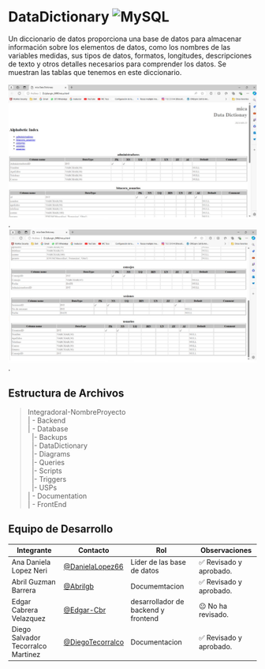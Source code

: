 # DataDictionary ![MySQL](https://img.shields.io/badge/MySQL-00000F?style=for-the-badge&logo=mysql&logoColor=white)


 Un diccionario de datos proporciona una base de datos para almacenar información sobre los elementos de datos, como los nombres de las variables medidas, sus tipos de datos, formatos, longitudes, descripciones de texto y otros detalles necesarios para comprender los datos.
 Se muestran las tablas que tenemos en este diccionario.

 ![DataDictionary](https://github.com/DanielaLopez66/MicroAyuda-Proyecto/blob/main/Databases/DataDictionary/diccionario.PNG).
 ![DataDictionary](https://github.com/DanielaLopez66/MicroAyuda-Proyecto/blob/main/Databases/DataDictionary/diccionario2.PNG).

## Estructura de Archivos

>IntegradoraI-NombreProyecto<br>
>| - Backend <br>
>| - Database<br>
 >&nbsp;&nbsp;|- Backups<br>
 >&nbsp;&nbsp;|- DataDictionary<br>
 >&nbsp;&nbsp;|- Diagrams<br>
 >&nbsp;&nbsp;|- Queries<br>
 >&nbsp;&nbsp;|- Scripts<br>
 >&nbsp;&nbsp;|- Triggers<br>
 >&nbsp;&nbsp;|- USPs<br>
>| - Documentation<br>
>| - FrontEnd


## Equipo de Desarrollo

|Integrante|Contacto|Rol|Observaciones|
|------------|--------|---|---|
|Ana Daniela Lopez Neri|[@DanielaLopez66](https://github.com/DanielaLopez66)|Líder de las base de datos|✅ Revisado y aprobado.|
|Abril Guzman Barrera|[@Abrilgb](https://github.com/Abrilgb)|Documemtacion|✅ Revisado y aprobado.|
|Edgar Cabrera Velazquez |[@Edgar-Cbr](https://github.com/Edgar-Cbr)|desarrollador de backend y frontend|😐 No ha revisado.|
|Diego Salvador Tecorralco Martinez |[@DiegoTecorralco](https://github.com/DiegoTecorralco)|Documentacion|✅ Revisado y aprobado.|
